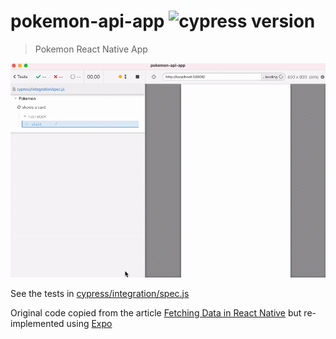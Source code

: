 # pokemon-api-app ![cypress version](https://img.shields.io/badge/cypress-9.0.0-brightgreen)
> Pokemon React Native App

![Application tested](./images/app.gif)

See the tests in [cypress/integration/spec.js](./cypress/integration/spec.js)

Original code copied from the article [Fetching Data in React Native](https://alialhaddad.medium.com/fetching-data-in-react-native-d92fb6876973) but re-implemented using [Expo](https://expo.io/)
